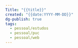 ```yaml
---
Title: "{{title}}"
created: "{{date:YYYY-MM-DD}}"
dg-publish: true
tags:
  - pessoal/estudos
  - pessoal/puc
  - pessoal/web
---
```

